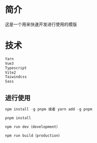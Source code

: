 # 简介
这是一个用来快速开发进行使用的模版

# 技术
```javascript
Yarn
Vue3
Typescript
Vite2
Taiwindcss
Sass
```

## 
## 进行使用

```javascript
npm install -g pnpm 或者 yarn add -g pnpm

pnpm install

npm run dev（development）

npm run build（production）
```